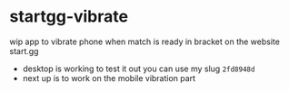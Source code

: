 # startgg-vibrate

wip app to vibrate phone when match is ready in bracket on the website start.gg
- desktop is working to test it out you can use my slug `2fd8948d`
- next up is to work on the mobile vibration part